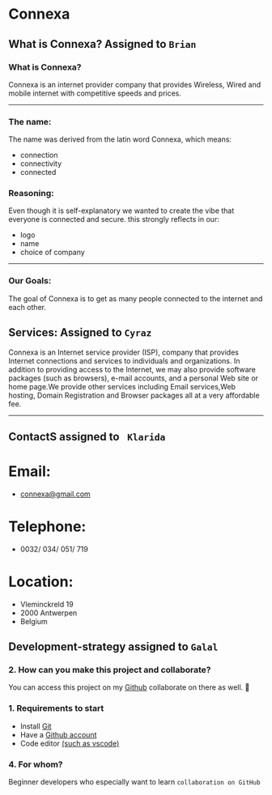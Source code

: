 # Connexa

## What is Connexa? Assigned to `Brian`

### What is Connexa?

Connexa is an internet provider company that provides Wireless, Wired and mobile internet with competitive speeds and prices.

---

### The name:

The name was derived from the latin word Connexa, which means:

- connection
- connectivity
- connected

### Reasoning:

Even though it is self-explanatory we wanted to create the vibe that everyone is connected and secure.
this strongly reflects in our:

- logo
- name
- choice of company

---

### Our Goals:

The goal of Connexa is to get as many people connected to the internet and each other.

## Services: Assigned to `Cyraz`

Connexa is an Internet service provider (ISP), company that provides Internet connections and services to individuals and organizations.
In addition to providing access to the Internet, we may also provide software packages (such as browsers), e-mail accounts, and a personal Web site or home page.We provide other services including Email services,Web hosting, Domain Registration and Browser packages all at a very affordable fee.

---

## ContactS assigned to ` Klarida`

# Email:

- connexa@gmail.com

# Telephone:

- 0032/ 034/ 051/ 719

# Location:

- Vleminckreld 19
- 2000 Antwerpen
- Belgium

## Development-strategy assigned to `Galal`

### 2. How can you make this project and collaborate?

You can access this project on my [Github](https://github.com/galalkoro/connexa) collaborate on there as well. 🎉

### 1. Requirements to start

- Install [Git ](https://git-scm.com/downloads)
- Have a [Github account](https://github.com/)
- Code editor [(such as vscode)](https://code.visualstudio.com/download)

### 4. For whom?

Beginner developers who especially want to learn `collaboration on GitHub`
